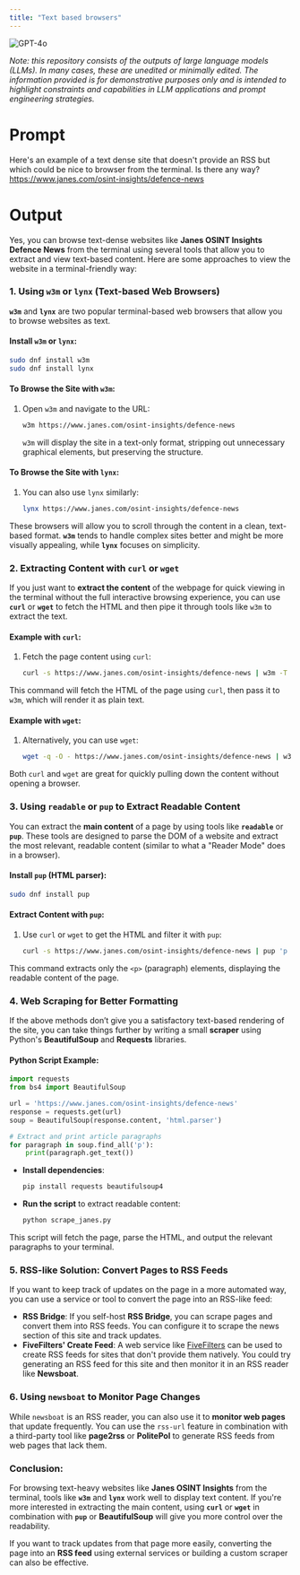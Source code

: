 ```yaml
---
title: "Text based browsers"
---
```

![GPT-4o](https://img.shields.io/badge/GPT--4o-3333FF?style=for-the-badge&logo=openai&logoColor=white)



*Note: this repository consists of the outputs of large language models (LLMs). In many cases, these are unedited or minimally edited. The information provided is for demonstrative purposes only and is intended to highlight constraints and capabilities in LLM applications and prompt engineering strategies.*


# Prompt

Here's an example of a text dense site that doesn't provide an RSS but which could be nice to browser from the terminal. Is there any way? https://www.janes.com/osint-insights/defence-news

# Output

Yes, you can browse text-dense websites like **Janes OSINT Insights Defence News** from the terminal using several tools that allow you to extract and view text-based content. Here are some approaches to view the website in a terminal-friendly way:

### 1. **Using `w3m` or `lynx` (Text-based Web Browsers)**
**`w3m`** and **`lynx`** are two popular terminal-based web browsers that allow you to browse websites as text.

#### Install `w3m` or `lynx`:
```bash
sudo dnf install w3m
sudo dnf install lynx
```

#### To Browse the Site with `w3m`:
1. Open `w3m` and navigate to the URL:
   ```bash
   w3m https://www.janes.com/osint-insights/defence-news
   ```
   `w3m` will display the site in a text-only format, stripping out unnecessary graphical elements, but preserving the structure.

#### To Browse the Site with `lynx`:
1. You can also use `lynx` similarly:
   ```bash
   lynx https://www.janes.com/osint-insights/defence-news
   ```

These browsers will allow you to scroll through the content in a clean, text-based format. **`w3m`** tends to handle complex sites better and might be more visually appealing, while **`lynx`** focuses on simplicity.

### 2. **Extracting Content with `curl` or `wget`**
If you just want to **extract the content** of the webpage for quick viewing in the terminal without the full interactive browsing experience, you can use **`curl`** or **`wget`** to fetch the HTML and then pipe it through tools like `w3m` to extract the text.

#### Example with `curl`:
1. Fetch the page content using `curl`:
   ```bash
   curl -s https://www.janes.com/osint-insights/defence-news | w3m -T text/html
   ```

This command will fetch the HTML of the page using `curl`, then pass it to `w3m`, which will render it as plain text.

#### Example with `wget`:
1. Alternatively, you can use `wget`:
   ```bash
   wget -q -O - https://www.janes.com/osint-insights/defence-news | w3m -T text/html
   ```

Both `curl` and `wget` are great for quickly pulling down the content without opening a browser.

### 3. **Using `readable` or `pup` to Extract Readable Content**
You can extract the **main content** of a page by using tools like **`readable`** or **`pup`**. These tools are designed to parse the DOM of a website and extract the most relevant, readable content (similar to what a "Reader Mode" does in a browser).

#### Install `pup` (HTML parser):
```bash
sudo dnf install pup
```

#### Extract Content with `pup`:
1. Use `curl` or `wget` to get the HTML and filter it with `pup`:
   ```bash
   curl -s https://www.janes.com/osint-insights/defence-news | pup 'p text{}'
   ```

This command extracts only the `<p>` (paragraph) elements, displaying the readable content of the page.

### 4. **Web Scraping for Better Formatting**
If the above methods don’t give you a satisfactory text-based rendering of the site, you can take things further by writing a small **scraper** using Python's **BeautifulSoup** and **Requests** libraries.

#### Python Script Example:
```python
import requests
from bs4 import BeautifulSoup

url = 'https://www.janes.com/osint-insights/defence-news'
response = requests.get(url)
soup = BeautifulSoup(response.content, 'html.parser')

# Extract and print article paragraphs
for paragraph in soup.find_all('p'):
    print(paragraph.get_text())
```

- **Install dependencies**:
  ```bash
  pip install requests beautifulsoup4
  ```

- **Run the script** to extract readable content:
  ```bash
  python scrape_janes.py
  ```

This script will fetch the page, parse the HTML, and output the relevant paragraphs to your terminal.

### 5. **RSS-like Solution: Convert Pages to RSS Feeds**
If you want to keep track of updates on the page in a more automated way, you can use a service or tool to convert the page into an RSS-like feed:

- **RSS Bridge**: If you self-host **RSS Bridge**, you can scrape pages and convert them into RSS feeds. You can configure it to scrape the news section of this site and track updates.
- **FiveFilters' Create Feed**: A web service like [FiveFilters](https://createfeed.fivefilters.org/) can be used to create RSS feeds for sites that don't provide them natively. You could try generating an RSS feed for this site and then monitor it in an RSS reader like **Newsboat**.

### 6. **Using `newsboat` to Monitor Page Changes**
While `newsboat` is an RSS reader, you can also use it to **monitor web pages** that update frequently. You can use the `rss-url` feature in combination with a third-party tool like **page2rss** or **PolitePol** to generate RSS feeds from web pages that lack them.

### Conclusion:
For browsing text-heavy websites like **Janes OSINT Insights** from the terminal, tools like **`w3m`** and **`lynx`** work well to display text content. If you're more interested in extracting the main content, using **`curl`** or **`wget`** in combination with **`pup`** or **BeautifulSoup** will give you more control over the readability.

If you want to track updates from that page more easily, converting the page into an **RSS feed** using external services or building a custom scraper can also be effective.